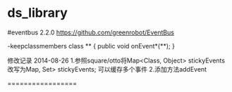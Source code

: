 ds_library
==============

#eventbus 2.2.0
https://github.com/greenrobot/EventBus

-keepclassmembers class ** {
    public void onEvent*(**);
}

修改记录
2014-08-26
1.参照square/otto将Map<Class<?>, Object> stickyEvents改写为Map<Class<?>, Set<Object>> stickyEvents;
可以缓存多个事件
2.添加方法addEvent



=================


